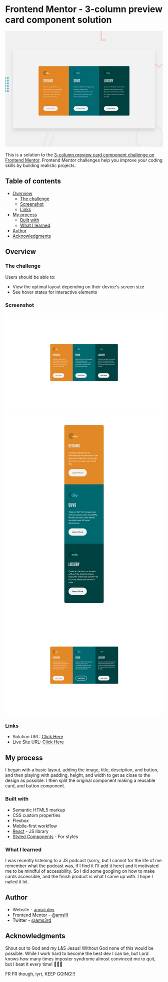 # Frontend Mentor - 3-column preview card component solution

![Design preview for the 3-column preview card component coding challenge](./design/desktop-preview.jpg)

This is a solution to the [3-column preview card component challenge on Frontend Mentor](https://www.frontendmentor.io/challenges/3column-preview-card-component-pH92eAR2-). Frontend Mentor challenges help you improve your coding skills by building realistic projects.

## Table of contents

- [Overview](#overview)
  - [The challenge](#the-challenge)
  - [Screenshot](#screenshot)
  - [Links](#links)
- [My process](#my-process)
  - [Built with](#built-with)
  - [What I learned](#what-i-learned)
- [Author](#author)
- [Acknowledgments](#acknowledgments)

## Overview

### The challenge

Users should be able to:

- View the optimal layout depending on their device's screen size
- See hover states for interactive elements

### Screenshot

![Desktop View](./DesktopScreenshot.jpg)
![Mobile View](./MobileScreenshot.jpg)
![Hover View](./HoverScreenshot.jpg)

### Links

- Solution URL: [Click Here](https://www.frontendmentor.io/solutions/3column-preview-card-component-using-react-andand-styled-components-k1HlMn92M)
- Live Site URL: [Click Here](https://amsiii.github.io/3-column-card/)

## My process

I began with a basic layout, adding the image, title, desciption, and button, and then playing with padding, height, and width to get as close to the design as possible. I then split the original component making a reusable card, and button component.

### Built with

- Semantic HTML5 markup
- CSS custom properties
- Flexbox
- Mobile-first workflow
- [React](https://reactjs.org/) - JS library
- [Styled Components](https://styled-components.com/) - For styles

### What I learned

I was recently listening to a JS podcast (sorry, but I cannot for the life of me remember what the podcast was, if I find it I'll add it here) and it motivated me to be mindful of accessbility. So I did some googling on how to make cards accessible, and the finish product is what I came up with. I hope I nailed it lol.

## Author

- Website - [amsiii.dev](soon...)
- Frontend Mentor - [@amsIII](https://www.frontendmentor.io/profile/amsIII)
- Twitter - [@ams3rd](https://www.twitter.com/ams3rd)

## Acknowledgments

Shout out to God and my L&S Jesus! Without God none of this would be possible. While I work hard to become the best dev I can be, but Lord knows how many times imposter syndrome almost convinced me to quit, but I beat it every time! 💪💪💪

FR FR though, iyrt, KEEP GOING!!!
